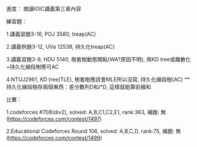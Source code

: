 進度：
閱讀IOIC講義第三章內容

練習題：

1.講義習題3-16, POJ 3580, treap(AC) 

2.講義例題3-12, UVa 12538, 持久化treap(AC) 

3.講義習題3-9, HDU 5140, 樹套樹動態開點(WA?原因不明), 用KD tree或離散化+持久化線段樹應可AC 

4.NTUJ2961, KD tree(TLE), 樹套樹應該會MLE所以沒寫, 持久化線段樹(AC) 
**持久化線段樹存兩個東西：差分數列D和i*D, 這樣就能算前綴和

比賽：

1.codeforces #708(div2), solved: A,B,C1,C2,E1, rank:363, 補題: 無 (https://codeforces.com/contest/1497)

2.Educational Codeforces Round 106, solved: A,B,C,D, rank:75, 補題: 無 (https://codeforces.com/contest/1499)
